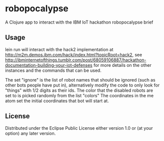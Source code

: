 # robopocalypse

A Clojure app to interact with the IBM IoT hackathon robopocalypse brief

## Usage

lein run will interact with the hack2 implementation at http://m2m.demos.ibm.com/hack/index.html?topicRoot=hack2, see http://ibminternetofthings.tumblr.com/post/68059106887/hackathon-documentation-building-your-iot-defenses for more details on the other instances and the commands that can be used.

The set "ignore" is the list of robot names that should be ignored (such as other bots people have put in), alternatively modify the code to only look for "things" with 1/2 digits as their ids. 
The color that the disabled robots are set to is picked randomly from the list "colors"
The coordinates in the me atom set the initial coordinates that bot will start at.

## License

Distributed under the Eclipse Public License either version 1.0 or (at
your option) any later version.
